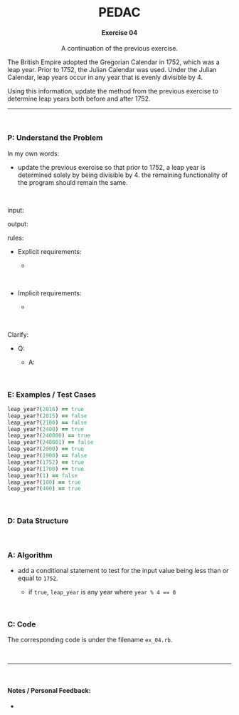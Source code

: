 <h1 align="center">PEDAC</h1>

<h4 align="center">Exercise 04</h4>

<p align="center">A continuation of the previous exercise.

The British Empire adopted the Gregorian Calendar in 1752, which was a leap year. Prior to 1752, the Julian Calendar was used. Under the Julian Calendar, leap years occur in any year that is evenly divisible by 4.

Using this information, update the method from the previous exercise to determine leap years both before and after 1752.</p>

---

<br>

### P: Understand the Problem

In my own words:

- update the previous exercise so that prior to 1752, a leap year is determined solely by being divisible by 4. the remaining functionality of the program should remain the same.

<br>

input:

output:

rules:

- Explicit requirements:
  
  - 

<br>

- Implicit requirements:
  
  - 

<br>

Clarify:

- Q:
  
  - A:

<br>

### E: Examples / Test Cases

```ruby
leap_year?(2016) == true
leap_year?(2015) == false
leap_year?(2100) == false
leap_year?(2400) == true
leap_year?(240000) == true
leap_year?(240001) == false
leap_year?(2000) == true
leap_year?(1900) == false
leap_year?(1752) == true
leap_year?(1700) == true
leap_year?(1) == false
leap_year?(100) == true
leap_year?(400) == true
```

<br>

### D: Data Structure

<br>

### A: Algorithm

- add a conditional statement to test for the input value being less than or equal to `1752`.
  
  - if `true`, `leap_year` is any year where `year % 4 == 0`

<br>

### C: Code

The corresponding code is under the filename `ex_04.rb`.

<br>

---

<br>

#### Notes / Personal Feedback:

- 
